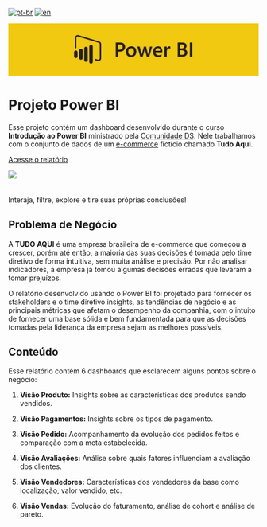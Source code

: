 [![pt-br](https://img.shields.io/badge/language-pt--br-green.svg)](https://github.com/GustavoNascimento98/curso-powerbi-cds/blob/main/README.md)
[![en](https://img.shields.io/badge/language-en-red.svg)](https://github.com/GustavoNascimento98/curso-powerbi-cds/blob/main/README-en.md)

![](img/powerbi-cover.jpg)


# Projeto Power BI

Esse projeto contém um dashboard desenvolvido durante o curso **Introdução ao Power BI** ministrado pela [Comunidade DS](https://www.comunidadeds.com/). Nele trabalhamos com o conjunto de dados de um [e-commerce](https://www.kaggle.com/datasets/olistbr/brazilian-ecommerce) fictício chamado **Tudo Aqui**.

[Acesse o relatório](https://app.powerbi.com/view?r=eyJrIjoiNDFhOTNmZTctMDVhYy00ZDYyLWI1ZTMtYTE0YzIyMmFhNmNmIiwidCI6ImRhNmQ0OWRhLTU1N2MtNDQxNy04YWVmLTg4ZTA1MDcxOTE0MyJ9)

[![](img/dash.gif)](https://app.powerbi.com/view?r=eyJrIjoiNDFhOTNmZTctMDVhYy00ZDYyLWI1ZTMtYTE0YzIyMmFhNmNmIiwidCI6ImRhNmQ0OWRhLTU1N2MtNDQxNy04YWVmLTg4ZTA1MDcxOTE0MyJ9)

</br>
Interaja, filtre, explore e tire suas próprias conclusões! 

## Problema de Negócio
A **TUDO AQUI** é uma empresa brasileira de e-commerce que começou a crescer, porém até então, a maioria das suas decisões é tomada pelo time diretivo de forma intuitiva, sem muita análise e precisão. Por não analisar indicadores, a empresa já tomou algumas decisões erradas que levaram a tomar prejuízos.

O relatório desenvolvido usando o Power BI foi projetado para fornecer os stakeholders e o time diretivo insights, as tendências de negócio e as principais métricas que afetam o desempenho da companhia, com o intuito de fornecer uma base sólida e bem fundamentada para que as decisões tomadas pela liderança da empresa sejam as melhores possíveis.


## Conteúdo
Esse relatório contém 6 dashboards que esclarecem alguns pontos sobre o negócio:

1. **Visão Produto:** Insights sobre as características dos produtos sendo vendidos.

2. **Visão Pagamentos:** Insights sobre os tipos de pagamento.

3. **Visão Pedido:** Acompanhamento da evolução dos pedidos feitos e comparação com a meta estabelecida.

4. **Visão Avaliações:** Análise sobre quais fatores influenciam a avaliação dos clientes. 

5. **Visão Vendedores:** Características dos vendedores da base como localização, valor vendido, etc.

6. **Visão Vendas:** Evolução do faturamento, análise de cohort e análise de pareto.


